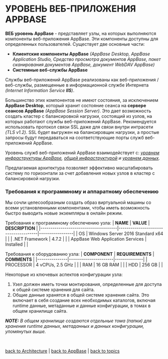 # УРОВЕНЬ ВЕБ-ПРИЛОЖЕНИЯ APPBASE

**ВЕБ уровень AppBase** - представляет узлы, на которых выполняются компоненты веб-приложения AppBase. Эти компоненты доступны для определенных пользователей.
Существует две основные части:
  * **Клиентские компоненты AppBase** _(AppBase Desktop, AppBase Application Studio, Средство просмотра документов AppBase, пакет сканирования документов AppBase, документ WebDAV AppBase)_
  * **Системные веб-службы AppBase**

Службы веб-приложений AppBase реализованы как веб-приложения / веб-службы, размещенные в информационной службе Интернета _(Internet Information Service **IIS**)_.

Большинство этих компонентов не имеют состояния, за исключением **AppBase Desktop**, который хранит состояние сеанса на **сервере сеансов AppBase** _(AppBase Session Server)_. Это дает возможность создать кластер с балансировкой нагрузки, состоящий из узлов, на которых работают службы веб-приложений AppBase. Рекомендуется использовать протокол связи SSL даже для связи внутри интрасети _(TLS v1.2)_. SSL будет выгружен на балансировщик нагрузки, а простые запросы будут передаваться на соответствующие порты служб веб-приложений AppBase.

Уровень служб веб-приложений AppBase взаимодействует с: _[уровнем инфраструктуры AppBase](https://github.com/CrappyCodeMaker/ECCENTEX-KNOWLEGE/blob/main/Content/1%20Start%20work/1.2%20AppBase/1.2.3%20Architecture/Tiers/2.3.3%20Infrastructure.md), [общей инфраструктурой](https://github.com/CrappyCodeMaker/ECCENTEX-KNOWLEGE/blob/main/Content/1%20Start%20work/1.2%20AppBase/1.2.2%20Infrastructure/Infrastructure.md#%D1%83%D1%80%D0%BE%D0%B2%D0%B5%D0%BD%D1%8C-%D0%BE%D0%B1%D1%89%D0%B5%D0%B9-%D0%B8%D0%BD%D1%84%D1%80%D0%B0%D1%81%D1%82%D1%80%D1%83%D0%BA%D1%82%D1%83%D1%80%D1%8B) и [уровнем данных](https://github.com/CrappyCodeMaker/ECCENTEX-KNOWLEGE/blob/main/Content/1%20Start%20work/1.2%20AppBase/1.2.2%20Infrastructure/Infrastructure.md#%D1%83%D1%80%D0%BE%D0%B2%D0%B5%D0%BD%D1%8C-%D0%B4%D0%B0%D0%BD%D0%BD%D1%8B%D1%85)._

Предлагаемая архитектура позволяет эффективно масштабировать систему по горизонтали за счет добавления новых узлов в кластер с балансировкой нагрузки.

### Требования к программному и аппаратному обеспечению
Мы сочли целесообразным создать образ виртуальной машины со всеми установленными компонентами, чтобы иметь возможность быстро выводить новые экземпляры в онлайн режим.

Требования к программному обеспечению узла:
| **NAME**                             | **VALUE**                            | **DESCRIPTION** |
|--------------------------------------|--------------------------------------|-----------------|
| OS                                   | Windows Server 2016 Standard x64     |                 |
| .NET Framework                       | 4.7.2                                |                 |
| AppBase Web Application Services     | Installed                            |                 |

Требования к оборудованию узла:
| **COMPONENT** | **REQUIREMENTS**     | **COMMENTS** |
|---------------|----------------------|--------------|
| PROCESSOR     | 4 vCPUs, 2.5 GHz     |              |
| RAM           | 16 GB RAM            |              |
| HDD           | 256 GB               |              |

Некоторые из ключевых аспектов конфигурации узла:
1. Узел должен иметь точки монтирования, определенные для доступа к общей системе хранения для сайта.
2. Общие данные хранятся в общей системе хранения сайта. Это включает в себя создание всех необходимых каталогов, включая runtime данные, метаданные и данные конфигурации, в томах в общем хранилище сайта.

**_NOTE:_** _В общем хранилище создаются отдельные тома (папки) для хранения runtime данных, метаданных и данных конфигурации, упомянутых выше._


<br/>

[back to Architecture](https://github.com/CrappyCodeMaker/ECCENTEX-KNOWLEGE/blob/main/Content/1%20Start%20work/1.2%20AppBase/1.2.3%20Architecture/InstallationArchitecture.md) | [back to AppBase](https://github.com/CrappyCodeMaker/ECCENTEX-KNOWLEGE/blob/main/Content/1%20Start%20work/1.2%20AppBase/AppBase.md) | [back to topics](https://github.com/CrappyCodeMaker/ECCENTEX-KNOWLEGE/tree/main/Content/0%20Topics/Topics.md)